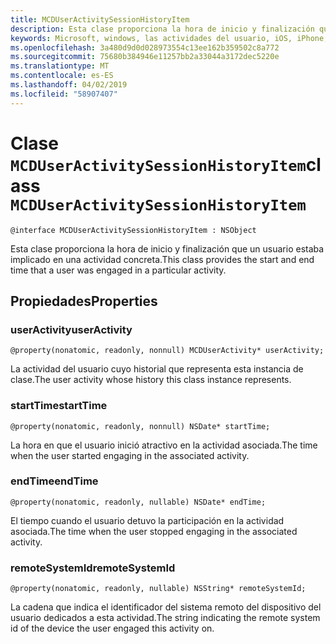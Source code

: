 ```yaml
---
title: MCDUserActivitySessionHistoryItem
description: Esta clase proporciona la hora de inicio y finalización que un usuario estaba implicado en una actividad concreta.
keywords: Microsoft, windows, las actividades del usuario, iOS, iPhone, objectiveC, conectado los dispositivos, proyecto Roma
ms.openlocfilehash: 3a480d9d0d028973554c13ee162b359502c8a772
ms.sourcegitcommit: 75680b384946e11257bb2a33044a3172dec5220e
ms.translationtype: MT
ms.contentlocale: es-ES
ms.lasthandoff: 04/02/2019
ms.locfileid: "58907407"
---
```

# <a name="class-mcduseractivitysessionhistoryitem"></a><span data-ttu-id="45242-104">Clase `MCDUserActivitySessionHistoryItem`</span><span class="sxs-lookup"><span data-stu-id="45242-104">class `MCDUserActivitySessionHistoryItem`</span></span>

```
@interface MCDUserActivitySessionHistoryItem : NSObject
```

<span data-ttu-id="45242-105">Esta clase proporciona la hora de inicio y finalización que un usuario estaba implicado en una actividad concreta.</span><span class="sxs-lookup"><span data-stu-id="45242-105">This class provides the start and end time that a user was engaged in a particular activity.</span></span>


## <a name="properties"></a><span data-ttu-id="45242-106">Propiedades</span><span class="sxs-lookup"><span data-stu-id="45242-106">Properties</span></span>

### <a name="useractivity"></a><span data-ttu-id="45242-107">userActivity</span><span class="sxs-lookup"><span data-stu-id="45242-107">userActivity</span></span>
`@property(nonatomic, readonly, nonnull) MCDUserActivity* userActivity;`

<span data-ttu-id="45242-108">La actividad del usuario cuyo historial que representa esta instancia de clase.</span><span class="sxs-lookup"><span data-stu-id="45242-108">The user activity whose history this class instance represents.</span></span>

### <a name="starttime"></a><span data-ttu-id="45242-109">startTime</span><span class="sxs-lookup"><span data-stu-id="45242-109">startTime</span></span>
`@property(nonatomic, readonly, nonnull) NSDate* startTime;`

<span data-ttu-id="45242-110">La hora en que el usuario inició atractivo en la actividad asociada.</span><span class="sxs-lookup"><span data-stu-id="45242-110">The time when the user started engaging in the associated activity.</span></span>

### <a name="endtime"></a><span data-ttu-id="45242-111">endTime</span><span class="sxs-lookup"><span data-stu-id="45242-111">endTime</span></span>
`@property(nonatomic, readonly, nullable) NSDate* endTime;`

<span data-ttu-id="45242-112">El tiempo cuando el usuario detuvo la participación en la actividad asociada.</span><span class="sxs-lookup"><span data-stu-id="45242-112">The time when the user stopped engaging in the associated activity.</span></span>

### <a name="remotesystemid"></a><span data-ttu-id="45242-113">remoteSystemId</span><span class="sxs-lookup"><span data-stu-id="45242-113">remoteSystemId</span></span>
`@property(nonatomic, readonly, nullable) NSString* remoteSystemId;`

<span data-ttu-id="45242-114">La cadena que indica el identificador del sistema remoto del dispositivo del usuario dedicados a esta actividad.</span><span class="sxs-lookup"><span data-stu-id="45242-114">The string indicating the remote system id of the device the user engaged this activity on.</span></span>